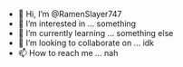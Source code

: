 - 👋 Hi, I’m @RamenSlayer747
- 👀 I’m interested in ... something
- 🌱 I’m currently learning ... something else
- 💞️ I’m looking to collaborate on ... idk
- 📫 How to reach me ... nah

<!---
RamenSlayer747/RamenSlayer747 is a ✨ special ✨ repository because its `README.md` (this file) appears on your GitHub profile.
You can click the Preview link to take a look at your changes.
--->
